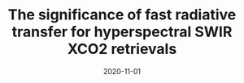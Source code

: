 ---
title: "<b>The significance of fast radiative transfer for hyperspectral SWIR XCO2 retrievals</b>"
collection: publications
permalink: /publication/2020-11-01-Somkuti
date: 2020-11-01
venue: 'Atmosphere'
paperurl: 'https://doi.org/doi:10.3390/atmos11111219'
citation: '<b>47</b> - Somkuti P., Bosch H. and Parker R.J., <b>The significance of fast radiative transfer for hyperspectral SWIR XCO2 retrievals</b>, Atmosphere, 11, 1219, (2020-11-01). <a href="https://doi.org/doi:10.3390/atmos11111219">doi:10.3390/atmos11111219</a> (cited 0 times)

'
---